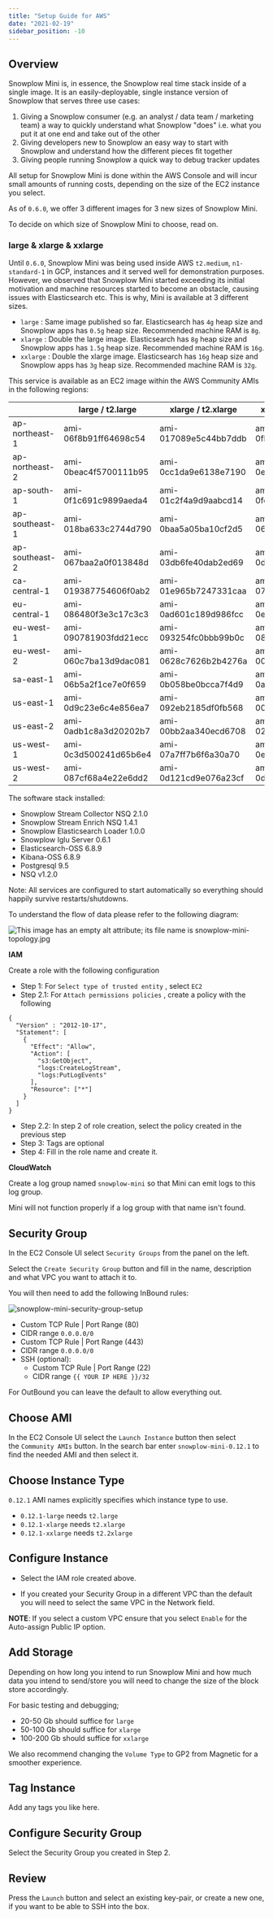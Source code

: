 ```yaml
---
title: "Setup Guide for AWS"
date: "2021-02-19"
sidebar_position: -10
---
```


## Overview

Snowplow Mini is, in essence, the Snowplow real time stack inside of a single image. It is an easily-deployable, single instance version of Snowplow that serves three use cases:

1. Giving a Snowplow consumer (e.g. an analyst / data team / marketing team) a way to quickly understand what Snowplow "does" i.e. what you put it at one end and take out of the other
2. Giving developers new to Snowplow an easy way to start with Snowplow and understand how the different pieces fit together
3. Giving people running Snowplow a quick way to debug tracker updates

All setup for Snowplow Mini is done within the AWS Console and will incur small amounts of running costs, depending on the size of the EC2 instance you select.

As of `0.6.0`, we offer 3 different images for 3 new sizes of Snowplow Mini.

To decide on which size of Snowplow Mini to choose, read on.

### large & xlarge & xxlarge

Until `0.6.0`, Snowplow Mini was being used inside AWS `t2.medium`, `n1-standard-1` in GCP, instances and it served well for demonstration purposes. However, we observed that Snowplow Mini started exceeding its initial motivation and machine resources started to become an obstacle, causing issues with Elasticsearch etc. This is why, Mini is available at 3 different sizes.

- `large` : Same image published so far. Elasticsearch has `4g` heap size and Snowplow apps has `0.5g` heap size. Recommended machine RAM is `8g`.
- `xlarge` : Double the large image. Elasticsearch has `8g` heap size and Snowplow apps has `1.5g` heap size. Recommended machine RAM is `16g`.
- `xxlarge` : Double the xlarge image. Elasticsearch has `16g` heap size and Snowplow apps has `3g` heap size. Recommended machine RAM is `32g`.

This service is available as an EC2 image within the AWS Community AMIs in the following regions:

|                | large / t2.large      | xlarge / t2.xlarge    | xxlarge / t2.xxlarge  |
| -------------- | --------------------- | --------------------- | --------------------- |
| ap-northeast-1 | ami-06f8b91ff64698c54 | ami-017089e5c44bb7ddb | ami-0fb083612bbc635b1 |
| ap-northeast-2 | ami-0beac4f5700111b95 | ami-0cc1da9e6138e7190 | ami-0e41c017b11fe3373 |
| ap-south-1     | ami-0f1c691c9899aeda4 | ami-01c2f4a9d9aabcd14 | ami-0fd6869ae6e6660f0 |
| ap-southeast-1 | ami-018ba633c2744d790 | ami-0baa5a05ba10cf2d5 | ami-060168aac7b80b3f5 |
| ap-southeast-2 | ami-067baa2a0f013848d | ami-03db6fe40dab2ed69 | ami-0de2e2005abc3e75e |
| ca-central-1   | ami-019387754606f0ab2 | ami-01e965b7247331caa | ami-0731035bde3afab6e |
| eu-central-1   | ami-086480f3e3c17c3c3 | ami-0ad601c189d986fcc | ami-0e46a89ecd38a2382 |
| eu-west-1      | ami-090781903fdd21ecc | ami-093254fc0bbb99b0c | ami-08a19ab019c52a37c |
| eu-west-2      | ami-060c7ba13d9dac081 | ami-0628c7626b2b4276a | ami-007340ba39a05e822 |
| sa-east-1      | ami-06b5a2f1ce7e0f659 | ami-0b058be0bcca7f4d9 | ami-0a92bca34b6a0901f |
| us-east-1      | ami-0d9c23e6c4e856ea7 | ami-092eb2185df0fb568 | ami-0013cf42ee99ca69d |
| us-east-2      | ami-0adb1c8a3d20202b7 | ami-00bb2aa340ecd6708 | ami-02566841f1fd60842 |
| us-west-1      | ami-0c3d500241d65b6e4 | ami-07a7ff7b6f6a30a70 | ami-0ec14967a8962dfdf |
| us-west-2      | ami-087cf68a4e22e6dd2 | ami-0d121cd9e076a23cf | ami-0d90e10d3f8ec1c8b |

The software stack installed:

- Snowplow Stream Collector NSQ 2.1.0
- Snowplow Stream Enrich NSQ 1.4.1
- Snowplow Elasticsearch Loader 1.0.0
- Snowplow Iglu Server 0.6.1
- Elasticsearch-OSS 6.8.9
- Kibana-OSS 6.8.9
- Postgresql 9.5
- NSQ v1.2.0

Note: All services are configured to start automatically so everything should happily survive restarts/shutdowns.

To understand the flow of data please refer to the following diagram:

![This image has an empty alt attribute; its file name is snowplow-mini-topology.jpg](images/snowplow-mini-topology.jpg)

**IAM**

Create a role with the following configuration

- Step 1: For `Select type of trusted entity` , select `EC2`
- Step 2.1: For `Attach permissions policies` , create a policy with the following

```
{
  "Version" : "2012-10-17",
  "Statement": [
    {
      "Effect": "Allow",
      "Action": [
        "s3:GetObject",
        "logs:CreateLogStream",
        "logs:PutLogEvents"
      ],
      "Resource": ["*"]
    }
  ]
}
```

- Step 2.2: In step 2 of role creation, select the policy created in the previous step
- Step 3: Tags are optional
- Step 4: Fill in the role name and create it.

**CloudWatch**

Create a log group named `snowplow-mini` so that Mini can emit logs to this log group.

Mini will not function properly if a log group with that name isn't found.

## Security Group

In the EC2 Console UI select `Security Groups` from the panel on the left.

Select the `Create Security Group` button and fill in the name, description and what VPC you want to attach it to.

You will then need to add the following InBound rules:

![snowplow-mini-security-group-setup](images/security-groups-setup.png)

- Custom TCP Rule | Port Range (80)
- CIDR range `0.0.0.0/0`
- Custom TCP Rule | Port Range (443)
- CIDR range `0.0.0.0/0`
- SSH (optional):
  - Custom TCP Rule | Port Range (22)
  - CIDR range `{{ YOUR IP HERE }}/32`

For OutBound you can leave the default to allow everything out.

## Choose AMI

In the EC2 Console UI select the `Launch Instance` button then select the `Community AMIs` button. In the search bar enter `snowplow-mini-0.12.1` to find the needed AMI and then select it.

## Choose Instance Type

`0.12.1` AMI names explicitly specifies which instance type to use.

- `0.12.1-large` needs `t2.large`
- `0.12.1-xlarge` needs `t2.xlarge`
- `0.12.1-xxlarge` needs `t2.2xlarge`

## Configure Instance

- Select the IAM role created above.

- If you created your Security Group in a different VPC than the default you will need to select the same VPC in the Network field.

**NOTE**: If you select a custom VPC ensure that you select `Enable` for the Auto-assign Public IP option.

## Add Storage

Depending on how long you intend to run Snowplow Mini and how much data you intend to send/store you will need to change the size of the block store accordingly.

For basic testing and debugging;

- 20-50 Gb should suffice for `large`
- 50-100 Gb should suffice for `xlarge`
- 100-200 Gb should suffice for `xxlarge`

We also recommend changing the `Volume Type` to GP2 from Magnetic for a smoother experience.

## Tag Instance

Add any tags you like here.

## Configure Security Group

Select the Security Group you created in Step 2.

## Review

Press the `Launch` button and select an existing key-pair, or create a new one, if you want to be able to SSH into the box.
